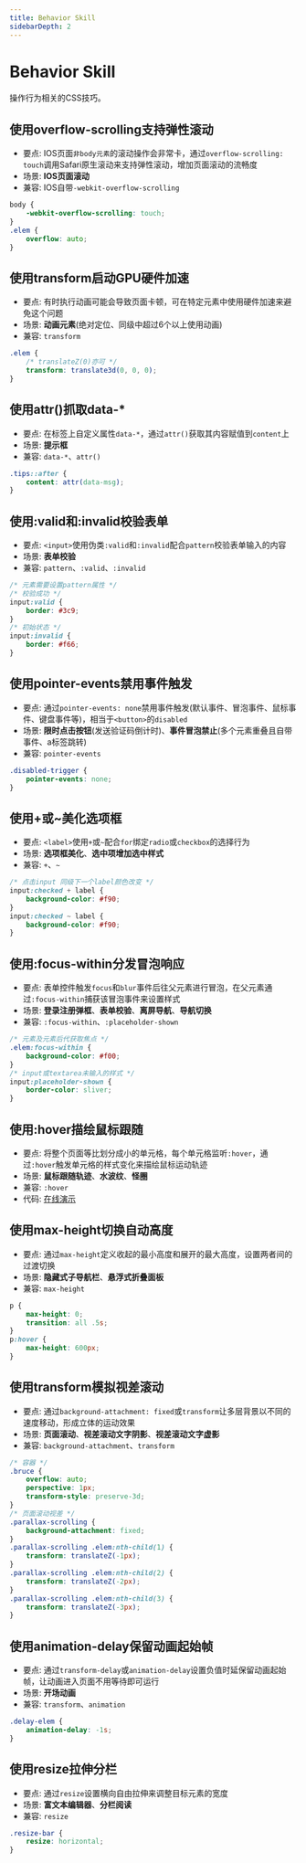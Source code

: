 ```yaml
---
title: Behavior Skill
sidebarDepth: 2
---
```


# Behavior Skill
操作行为相关的CSS技巧。

## 使用overflow-scrolling支持弹性滚动
* 要点: IOS页面`非body元素`的滚动操作会非常卡，通过`overflow-scrolling: touch`调用Safari原生滚动来支持弹性滚动，增加页面滚动的流畅度
* 场景: **IOS页面滚动**
* 兼容: IOS自带`-webkit-overflow-scrolling`

```css
body {
    -webkit-overflow-scrolling: touch;
}
.elem {
    overflow: auto;
}
```

## 使用transform启动GPU硬件加速
* 要点: 有时执行动画可能会导致页面卡顿，可在特定元素中使用硬件加速来避免这个问题
* 场景: **动画元素**(绝对定位、同级中超过6个以上使用动画)
* 兼容: `transform`

```css
.elem {
    /* translateZ(0)亦可 */
    transform: translate3d(0, 0, 0);
}
```

## 使用attr()抓取data-*
* 要点: 在标签上自定义属性`data-*`，通过`attr()`获取其内容赋值到`content`上
* 场景: **提示框**
* 兼容: `data-*`、`attr()`

```css
.tips::after {
    content: attr(data-msg);
}
```

## 使用:valid和:invalid校验表单
* 要点: `<input>`使用伪类`:valid`和`:invalid`配合`pattern`校验表单输入的内容
* 场景: **表单校验**
* 兼容: `pattern`、`:valid`、`:invalid`

```css
/* 元素需要设置pattern属性 */
/* 校验成功 */
input:valid {
    border: #3c9;
}
/* 初始状态 */
input:invalid {
    border: #f66;
}
```

## 使用pointer-events禁用事件触发
* 要点: 通过`pointer-events: none`禁用事件触发(默认事件、冒泡事件、鼠标事件、键盘事件等)，相当于`<button>`的`disabled`
* 场景: **限时点击按钮**(发送验证码倒计时)、**事件冒泡禁止**(多个元素重叠且自带事件、a标签跳转)
* 兼容: `pointer-events`

```css
.disabled-trigger {
    pointer-events: none;
}
```

## 使用+或~美化选项框
* 要点: `<label>`使用`+`或`~`配合`for`绑定`radio`或`checkbox`的选择行为
* 场景: **选项框美化**、**选中项增加选中样式**
* 兼容: `+`、`~`

```css
/* 点击input 同级下一个label颜色改变 */
input:checked + label {
    background-color: #f90;
}
input:checked ~ label {
    background-color: #f90;
}
```

## 使用:focus-within分发冒泡响应
* 要点: 表单控件触发`focus`和`blur`事件后往父元素进行冒泡，在父元素通过`:focus-within`捕获该冒泡事件来设置样式
* 场景: **登录注册弹框**、**表单校验**、**离屏导航**、**导航切换**
* 兼容: `:focus-within`、`:placeholder-shown`

```css
/* 元素及元素后代获取焦点 */
.elem:focus-within {
    background-color: #f00;
}
/* input或textarea未输入的样式 */
input:placeholder-shown {
    border-color: sliver;
}
```

## 使用:hover描绘鼠标跟随
* 要点: 将整个页面等比划分成小的单元格，每个单元格监听`:hover`，通过`:hover`触发单元格的样式变化来描绘鼠标运动轨迹
* 场景: **鼠标跟随轨迹**、**水波纹**、**怪圈**
* 兼容: `:hover`
* 代码: [在线演示](https://codepen.io/JowayYoung/pen/wvwMLJY)

## 使用max-height切换自动高度
* 要点: 通过`max-height`定义收起的最小高度和展开的最大高度，设置两者间的过渡切换
* 场景: **隐藏式子导航栏**、**悬浮式折叠面板**
* 兼容: `max-height`

```css
p {
    max-height: 0;
    transition: all .5s;
}
p:hover {
    max-height: 600px;
}
```

## 使用transform模拟视差滚动
* 要点: 通过`background-attachment: fixed`或`transform`让多层背景以不同的速度移动，形成立体的运动效果
* 场景: **页面滚动**、**视差滚动文字阴影**、**视差滚动文字虚影**
* 兼容: `background-attachment`、`transform`

```css
/* 容器 */
.bruce {
    overflow: auto;
    perspective: 1px;
    transform-style: preserve-3d;
}
/* 页面滚动视差 */
.parallax-scrolling {
    background-attachment: fixed;
}
.parallax-scrolling .elem:nth-child(1) {
    transform: translateZ(-1px);
}
.parallax-scrolling .elem:nth-child(2) {
    transform: translateZ(-2px);
}
.parallax-scrolling .elem:nth-child(3) {
    transform: translateZ(-3px);
}
```

## 使用animation-delay保留动画起始帧
* 要点: 通过`transform-delay`或`animation-delay`设置负值时延保留动画起始帧，让动画进入页面不用等待即可运行
* 场景: **开场动画**
* 兼容: `transform`、`animation`

```css
.delay-elem {
    animation-delay: -1s;
}
```

## 使用resize拉伸分栏
* 要点: 通过`resize`设置横向自由拉伸来调整目标元素的宽度
* 场景: **富文本编辑器**、**分栏阅读**
* 兼容: `resize`

```css
.resize-bar {
    resize: horizontal;
}
```